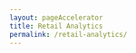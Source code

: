 ```yaml
---
layout: pageAccelerator
title: Retail Analytics
permalink: /retail-analytics/
---
```




<script>
    //TODO: These are variables that must be declared and overridden in the specific single accelerator page

    //Variables for this specific single accelerator page, to centralize re-used variables
    const textPageTitle = "Retail Analytics";
    const htmlPageDescription = `Customer Segmentation, Churn and Lifetime Value Prediction`;
    const srcHeaderImage = "{{site.baseurl}}/images/retail-analytics/retail_analytics.png";
    const linkAccessAcceleratorRepo = "https://github.com/microsoft/dstoolkit-retail-analytics";
    const listPrereqs = ["Access to an Azure subscription", "Access to an Azure DevOps subscription", "Service Principal Account"];
    const listIndustries = ["Retail", "Consumer Packed Goods (CPG)", "Fast Moving Consumer Goods (FMCG)"];
    const listUseCases = ["Customer Segmentation", "Customer Churn", "Customer Lifetime Value", "Sales Forecast", "A/B Testing"];
    const htmlAcceleratorDescription = `<br> Retail Analytics contain a collection of machine learning use-cases, often requested by customers. <br>
    <br>
    These analytics use-cases can easily be applied to verticals other than retail and marketing. For example, the Churn analytics use-case can be utilized for numerous organizations belonging to any industry vertical. The idea is to present a generic hands-on use-case along with some sample open-sourced datasets so that a developer can understand the different steps that are involved in the machine learning exploration and development of such a use case.`;

    const listAcceleratorGuidanceVideoURLs = ["https://www.youtube.com/embed/fEvM-OUbaKs", "https://www.youtube.com/embed/fEvM-OUbaKs", "https://www.youtube.com/embed/fEvM-OUbaKs"];

    const listLinksRelatedAccelerators = ["https://github.com/microsoft/dstoolkit-ml-ops"];
    
    const linkContributingGuide = "https://github.com/microsoft/dstoolkit-mlops-base/blob/main/CONTRIBUTING.md";

    const listTechnologies = ["Azure Maschine Learning",
        "Azure DevOps",
        "Key Vault",
        "Azure Compute Instance",
        "Azure Container Instance",
        "Azure Kubernetes"];

    const htmlArchitectureSection = `<img src="{{site.baseurl}}/images/retail-analytics/retail_analytics_architecture.png">`;
    const htmlBranchingStrategySection = `<img src="{{site.baseurl}}/images/retail-analytics/branching_strategy.png">`;
    const htmlAcceleratorComponents = `TODO`;
    const htmlKeyAcceleratorFiles = `TODO`;
    const htmlLiveDemoSection = `TODO`;
    const htmlRepoStructureSection = `TODO`;

    //boolean variables to show / hide sections of the page
    const toHide_AcceleratorGuidanceSection = false;
    const toHide_RelatedAccelerators = false;
    const toHide_ContributingGuide = false;
    const toHide_ArchitectureSection = false;
    const toHide_BranchingStrategySection = false;
    const toHide_AcceleratorComponents = false;
    const toHide_KeyAcceleratorFiles = false;
    const toHide_LiveDemoSection = false;
    const toHide_RepoStructureSection = false;
</script>

<script src="{{site.baseurl}}/scripts/script-setsingleacceleratorpagecontents.js" type="text/javascript"></script>